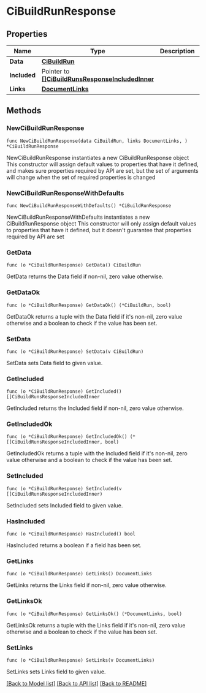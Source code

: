 # CiBuildRunResponse

## Properties

Name | Type | Description | Notes
------------ | ------------- | ------------- | -------------
**Data** | [**CiBuildRun**](CiBuildRun.md) |  | 
**Included** | Pointer to [**[]CiBuildRunsResponseIncludedInner**](CiBuildRunsResponseIncludedInner.md) |  | [optional] 
**Links** | [**DocumentLinks**](DocumentLinks.md) |  | 

## Methods

### NewCiBuildRunResponse

`func NewCiBuildRunResponse(data CiBuildRun, links DocumentLinks, ) *CiBuildRunResponse`

NewCiBuildRunResponse instantiates a new CiBuildRunResponse object
This constructor will assign default values to properties that have it defined,
and makes sure properties required by API are set, but the set of arguments
will change when the set of required properties is changed

### NewCiBuildRunResponseWithDefaults

`func NewCiBuildRunResponseWithDefaults() *CiBuildRunResponse`

NewCiBuildRunResponseWithDefaults instantiates a new CiBuildRunResponse object
This constructor will only assign default values to properties that have it defined,
but it doesn't guarantee that properties required by API are set

### GetData

`func (o *CiBuildRunResponse) GetData() CiBuildRun`

GetData returns the Data field if non-nil, zero value otherwise.

### GetDataOk

`func (o *CiBuildRunResponse) GetDataOk() (*CiBuildRun, bool)`

GetDataOk returns a tuple with the Data field if it's non-nil, zero value otherwise
and a boolean to check if the value has been set.

### SetData

`func (o *CiBuildRunResponse) SetData(v CiBuildRun)`

SetData sets Data field to given value.


### GetIncluded

`func (o *CiBuildRunResponse) GetIncluded() []CiBuildRunsResponseIncludedInner`

GetIncluded returns the Included field if non-nil, zero value otherwise.

### GetIncludedOk

`func (o *CiBuildRunResponse) GetIncludedOk() (*[]CiBuildRunsResponseIncludedInner, bool)`

GetIncludedOk returns a tuple with the Included field if it's non-nil, zero value otherwise
and a boolean to check if the value has been set.

### SetIncluded

`func (o *CiBuildRunResponse) SetIncluded(v []CiBuildRunsResponseIncludedInner)`

SetIncluded sets Included field to given value.

### HasIncluded

`func (o *CiBuildRunResponse) HasIncluded() bool`

HasIncluded returns a boolean if a field has been set.

### GetLinks

`func (o *CiBuildRunResponse) GetLinks() DocumentLinks`

GetLinks returns the Links field if non-nil, zero value otherwise.

### GetLinksOk

`func (o *CiBuildRunResponse) GetLinksOk() (*DocumentLinks, bool)`

GetLinksOk returns a tuple with the Links field if it's non-nil, zero value otherwise
and a boolean to check if the value has been set.

### SetLinks

`func (o *CiBuildRunResponse) SetLinks(v DocumentLinks)`

SetLinks sets Links field to given value.



[[Back to Model list]](../README.md#documentation-for-models) [[Back to API list]](../README.md#documentation-for-api-endpoints) [[Back to README]](../README.md)


